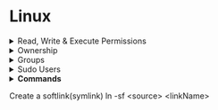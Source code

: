 # Linux

<details>

<summary>Read, Write &#x26; Execute Permissions</summary>

Permissions are the “rights” to act on a file or directory. The basic rights are read, write, and execute.

* **Read:** a readable permission allows the contents of the file to be viewed. A read permission on a directory allows you to list the contents of a directory.
* **Write:** a write permission on a file allows you to modify the contents of that file. For a directory, the write permission allows you to edit the contents of a directory (e.g. add/delete files).
* **Execute:** for a file, the executable permission allows you to run the file and execute a program or script. For a directory, the execute permission allows you to change to a different directory and make it your current working directory. Users usually have a default group, but they may belong to several additional groups.

![](<.gitbook/assets/image (3).png>)

Permissions example:`-rw-r--r-- 1 root root 1031 Nov 18 09:22 /etc/passwd`

The first three characters are for the user, the next three are for the group, and the last three are for others. The first ten characters show the access permissions. The first dash (-) indicates the type of file (d for directory, s for special file, and - for a regular file). The next three characters (rw-) define the owner’s permission to the file. In this example, the file owner has read and write permissions only. The next three characters (r--) are the permissions for the members of the same group as the file owner (which in this example is read only). The last three characters (r--) show the permissions for all other users and in this example it is read only. Some permissions may begin with d or l signifying that those permissions are for a directory or a link.

![](<.gitbook/assets/image (3) (1).png>)

The first column with the ten letters and dashes shows the permissions of the file or directory. The second column (with the single number) indicates the number of files or directories contained in the directory. The next column indicates the owner, followed by the group name, the size, date, and time of last access, and finally the name of the file.



Alternatively, numbers can be used to grant permissions as well

​![](https://files.gitbook.com/v0/b/gitbook-x-prod.appspot.com/o/spaces%2F8HdAqUUy3RShZPGhf9ej%2Fuploads%2FiJulL3u4brXqueNiir1x%2Fimage.png?alt=media\&token=95e6bd50-34ca-4518-8d8a-eaf52ad7749c)​

So, for example:

* 777 is the same as rwxrwxrwx
* 755 is the same as rwxr-xr-x
* 666 is the same as rw-rw-rw-
* 744 is the same as rwxr--r--

![](<.gitbook/assets/image (4).png>)

</details>

<details>

<summary>Ownership</summary>

Chown command lets you change the file owner and group through the command line.

</details>

<details>

<summary>Groups</summary>

A user’s primary group (default group) is usually the group that is recorded in your Linux system’s /etc/passwd file. Linux system users can have a maximum of 15 secondary groups. A Linux system’s groups are stored in the /etc/group file.

</details>

<details>

<summary>Sudo Users</summary>

In order to provide a user with the sudo ability, they need to be added to a sudo enabled group, or their username needs to be added to the sudoers file with a set of permissions. This file is sensitive and important as an access and security control, and should not be edited directly with a text editor.

```
# User privilege specification
root    ALL=(ALL:ALL) ALL
sudousername   ALL=(ALL:ALL) ALL
username ALL=/usr/bin/top, /usr/bin/apt-get
# Allow members of group sudo to execute the less, ls, and apt commands
%sudo ALL=/usr/bin/less, /usr/bin/ls, /usr/bin/apt
```

When whitelisting individual commands using the above syntax, it is important to use the absolute path to the command. The `which` command can be used to find this absolute path: `which command-name`

</details>

<details>

<summary><strong>Commands</strong></summary>

* View Permissions: `ls -l <fileName/DirectoryName>`
* Find a user’s primary group information: `id <userName>` . If you want a less verbose output that only shows the primary group name: `id -gn <userName>`
* Find the groups of a user: `groups <userName>`
* Create a new group: `groupadd <groupName>`
* `Delete a group: groupdel <groupName>`
* Switch groups: `newgrp <groupName>`
* Add a user to group/s: `sudo usermod -a -G <groupName> <userName>` . The -a and -G options ensure that the user is not removed from any group that the user already belongs to.
* Create a new standard user: `useradd <userName>`. Use the -e flag to set the date when the account expires: `useradd <userName>** -e <YYYY-MM-DD>`.
* Set a password for a user: `passwd <userName>`
* Remove a user account: `userdel <userName>`
* Remove the user, their home folder, and their files: `userdel -r <userName>`
* Create a directory: `mkdir <directoryName>`
* Create a directory and set permissions: `mkdir -m a=rwx <directoryName>`
* Create a nested directory: `mkdir -p <directoryName/directoryName1>`. The -p flag creats a directory whether the first specified has been created or not.
* Remove a file: `rm <fileName>`
* Remove a directory: `rm -r <directoryName`>
* View files and permisions: ls -l
* View files including hidden: ls -a
* View files including hidden and permissions: ls -al
* Change user: `su - <userName>`
* Create file: `touch <fileName>`
* Change the owner of a file: `chown <newOwner> <fileName>`
* &#x20;Change the group of a file: `chown :<groupName> <file-name>`
* Change both the owner and the group of a file: `chown <newOwner>:<newGroup> <fileName>`.  Alternatively the userId and groupId can be used instead. `e.g chown 1000:1001 test1`
* Change ownership on directory: `chown -R <newOwner>:<newGroup> <directory-name-or-path>`
* Change ownership after checking existing owner and/or group: `chown --from=[curr-own]:[curr-group] [new-owner]:[new-group] [filename]`
* Change ownership verbose: chown `<newOwner>:<newGroup> <fileName> -v`

</details>



Create a softlink(symlink) ln -sf \<source> \<linkName>
